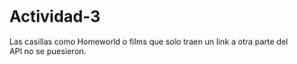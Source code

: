 # Actividad-3
Las casillas como Homeworld o films que solo traen un link a otra parte del API no se puesieron.
